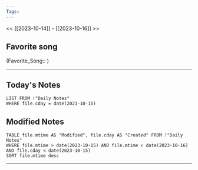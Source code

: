 ```yaml
---
Tags:
---
```

<< [[2023-10-14]] - [[2023-10-16]] >>
## Favorite song
(Favorite_Song:: )

___
## Today's Notes
```dataview
LIST FROM !"Daily Notes"
WHERE file.cday = date(2023-10-15)
```
## Modified Notes
```dataview
TABLE file.mtime AS "Modified", file.cday AS "Created" FROM !"Daily Notes" 
WHERE file.mtime > date(2023-10-15) AND file.mtime < date(2023-10-16) AND file.cday < date(2023-10-15)
SORT file.mtime desc
```
___
